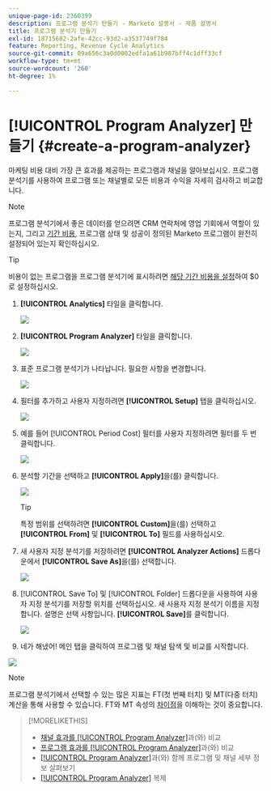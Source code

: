 ```yaml
---
unique-page-id: 2360399
description: 프로그램 분석기 만들기 - Marketo 설명서 - 제품 설명서
title: 프로그램 분석기 만들기
exl-id: 18715682-2afe-42cc-93d2-a3537749f784
feature: Reporting, Revenue Cycle Analytics
source-git-commit: 09a656c3a0d0002edfa1a61b987bff4c1dff33cf
workflow-type: tm+mt
source-wordcount: '260'
ht-degree: 1%

---
```


# [!UICONTROL Program Analyzer] 만들기 {#create-a-program-analyzer}

마케팅 비용 대비 가장 큰 효과를 제공하는 프로그램과 채널을 알아보십시오. 프로그램 분석기를 사용하여 프로그램 또는 채널별로 모든 비용과 수익을 자세히 검사하고 비교합니다.

>[!NOTE]
>
>프로그램 분석기에서 좋은 데이터를 얻으려면 CRM 연락처에 영업 기회에서 역할이 있는지, 그리고 [기간 비용](/help/marketo/product-docs/reporting/revenue-cycle-analytics/revenue-tools/define-period-costs.md), 프로그램 상태 및 성공이 정의된 Marketo 프로그램이 완전히 설정되어 있는지 확인하십시오.

>[!TIP]
>
>비용이 없는 프로그램을 프로그램 분석기에 표시하려면 [해당 기간 비용을 설정](/help/marketo/product-docs/reporting/revenue-cycle-analytics/revenue-tools/define-period-costs.md)하여 $0로 설정하십시오.

1. **[!UICONTROL Analytics]** 타일을 클릭합니다.

   ![](assets/image2014-9-17-13-3a7-3a1.png)

1. **[!UICONTROL Program Analyzer]** 타일을 클릭합니다.

   ![](assets/program-analyzer-icon-hand.png)

1. 표준 프로그램 분석기가 나타납니다. 필요한 사항을 변경합니다.

   ![](assets/image2016-10-31-15-3a3-3a9.png)

1. 필터를 추가하고 사용자 지정하려면 **[!UICONTROL Setup]** 탭을 클릭하십시오.

   ![](assets/image2016-10-31-15-3a25-3a57.png)

1. 예를 들어 [!UICONTROL Period Cost] 필터를 사용자 지정하려면 필터를 두 번 클릭합니다.

   ![](assets/image2016-10-31-15-3a33-3a2.png)

1. 분석할 기간을 선택하고 **[!UICONTROL Apply]**&#x200B;을(를) 클릭합니다.

   ![](assets/image2016-10-31-15-3a30-3a32.png)

   >[!TIP]
   >
   >특정 범위를 선택하려면 **[!UICONTROL Custom]**&#x200B;을(를) 선택하고 **[!UICONTROL From]** 및 **[!UICONTROL To]** 필드를 사용하십시오.

1. 새 사용자 지정 분석기를 저장하려면 **[!UICONTROL Analyzer Actions]** 드롭다운에서 **[!UICONTROL Save As]**&#x200B;을(를) 선택합니다.

   ![](assets/image2016-10-31-15-3a5-3a8.png)

1. [!UICONTROL Save To] 및 [!UICONTROL Folder] 드롭다운을 사용하여 사용자 지정 분석기를 저장할 위치를 선택하십시오. 새 사용자 지정 분석기 이름을 지정합니다. 설명은 선택 사항입니다. **[!UICONTROL Save]**&#x200B;를 클릭합니다.

   ![](assets/image2016-10-31-15-3a7-3a19.png)

1. 네가 해냈어! 메인 탭을 클릭하여 프로그램 및 채널 탐색 및 비교를 시작합니다.

![](assets/november-custom-report.png)

>[!NOTE]
>
>프로그램 분석기에서 선택할 수 있는 많은 지표는 FT(첫 번째 터치) 및 MT(다중 터치) 계산을 통해 사용할 수 있습니다. FT와 MT 속성의 [차이점](/help/marketo/product-docs/reporting/revenue-cycle-analytics/revenue-tools/attribution/understanding-attribution.md)을 이해하는 것이 중요합니다.

>[!MORELIKETHIS]
>
>* [채널 효과를 [!UICONTROL Program Analyzer]](/help/marketo/product-docs/reporting/revenue-cycle-analytics/program-analytics/compare-channel-effectiveness-with-the-program-analyzer.md)과(와) 비교
>* [프로그램 효과를 [!UICONTROL Program Analyzer]](/help/marketo/product-docs/reporting/revenue-cycle-analytics/program-analytics/compare-program-effectiveness-with-the-program-analyzer.md)과(와) 비교
>* [[!UICONTROL Program Analyzer]](/help/marketo/product-docs/reporting/revenue-cycle-analytics/program-analytics/explore-program-and-channel-details-with-the-program-analyzer.md)과(와) 함께 프로그램 및 채널 세부 정보 살펴보기
>* [[!UICONTROL Program Analyzer]](/help/marketo/product-docs/reporting/revenue-cycle-analytics/program-analytics/clone-a-program-analyzer.md) 복제

